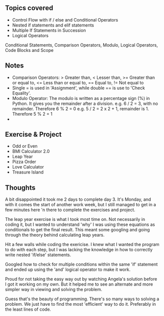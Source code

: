 ## Topics covered

- Control Flow with if / else and Conditional Operators
- Nested if statements and elif statements
- Multiple If Statements in Succession
- Logical Operators

Conditional Statements, Comparison Operators, Modulo, Logical Operators, Code Blocks and Scope

## Notes

- Comparison Operators: > Greater than, < Lesser than, >= Greater than or equal to, <= Less than or equal to, == Equal to, != Not equal to
- Single = is used in 'Assignment', while double == is use to 'Check Equality'.
- Modulo Operator: The modulo is written as a percentage sign (%) in Python. It gives you the remainder after a division.
  e.g. 6 / 2 = 3, with no remainder. Therefore 6 % 2 = 0
  e.g. 5 / 2 = 2 x 2 + 1, remainder is 1. Therefore 5 % 2 = 1
-

## Exercise & Project

- Odd or Even
- BMI Calculator 2.0
- Leap Year
- Pizza Order
- Love Calculator
- Treasure Island

## Thoughts

A bit disappointed it took me 2 days to complete day 3. It's Monday, and with it comes the start of another work week, but I still managed to get in a few minutes here 'n there to complete the exercises and project.

The leap year exercise is what I took most time on. Not necessarily in coding it, but I wanted to understand 'why' I was using these equations as conditionals to get the final result. This meant some googling and going through the theory behind calculating leap years.

Hit a few walls while coding the exericise. I knew what I wanted the program to do with each step, but I was lacking the knowledge in how to correctly write nested 'if/else' statements.

Googled how to check for multiple conditions within the same 'if' statement and ended up using the 'and' logical operator to make it work.

Proud for not taking the easy way out by watching Angela's solution before I got it working on my own. But it helped me to see an alternate and more simpler way in viewing and solving the problem.

Guess that's the beauty of programming. There's so many ways to solving a problem. We just have to find the most 'efficient' way to do it. Preferably in the least lines of code.
